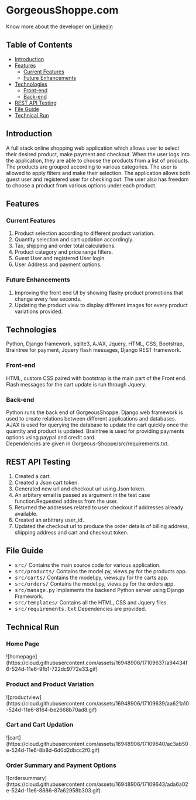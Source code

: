 # GorgeousShoppe.com
Know more about the developer on <a href="https://www.linkedin.com/in/bharathi-ranganathan">Linkedin</a>

## Table of Contents
- [Introduction](#introduction)
- [Features](#features)
	- [Current Features](#current-features)
	- [Future Enhancements](#future-enhancements)
- [Technologies](#technologies)
	- [Front-end](#front-end)
	- [Back-end](#back-end)
- [REST API Testing](#rest-api-testing)
- [File Guide](#file-guide)
- [Technical Run](#technical-run)


## Introduction

A full stack online shopping web application which allows user to select their desired product, make payment and checkout. When the user logs into the application, they are able to choose the products from a list of products. The products are grouped according to various categories. The user is allowed to apply filters and make their selection. The application allows both guest user and registered user for checking out. The user also has freedom to choose a product from various options under each product. 

## Features
### Current Features
1. Product selection according to different product variation. <br/>
2. Quantity selection and cart updation accordingly. <br/>
3. Tax, shipping and order total calculations. <br/>
4. Product category and price range filters. <br/>
5. Guest User and registered User login. <br/>
6. User Address and payment options. <br/>

### Future Enhancements
1. Improving the front end UI by showing flashy product promotions that change every few seconds. <br/>
2. Updating the product view to display different images for every product variations provided. <br/>

## Technologies
Python, Django framework, sqlite3, AJAX, Jquery, HTML, CSS, Bootstrap, Braintree for payment, Jquery flash messages, Django REST framework.

### Front-end
HTML, custom CSS paired with bootstrap is the main part of the Front end. Flash messages for the cart update is run through Jquery. 

### Back-end
Python runs the back end of GorgeousShoppe. Django web framework is used to create relations between different applications and databases. AJAX is used for querying the database to update the cart quickly once the quantity and product is updated. Braintree is used for providing payments options using paypal and credit card. <br/>
Dependencies are given in Gorgeous-Shoppe/src/requirements.txt.


## REST API Testing 
1. Created a cart.
2. Created a Json cart token.
3. Generated new url and checkout url using Json token.
4. An arbitary email is passed as argument in the test case function.Requested address from the user.
5. Returned the addresses related to user checkout if addresses already available.
6. Created an arbitrary user_id.
7. Updated the checkout url to produce the order details of billing address, shipping address and cart and checkout token.

## File Guide
* <kbd>src/</kbd> Contains the main source code for various application.
* <kbd>src/products/</kbd> Contains the model.py, views.py for the products app.
* <kbd>src/carts/</kbd> Contains the model.py, views.py for the carts app.
* <kbd>src/orders/</kbd> Contains the model.py, views.py for the orders app.
* <kbd>src/manage.py</kbd> Implements the backend Python server using Django Framework.
* <kbd>src/templates/</kbd> Contains all the HTML, CSS and Jquery files.
* <kbd>src/requirements.txt</kbd> Dependencies are provided. 

## Technical Run

<h3> Home Page</h3>
![homepage](https://cloud.githubusercontent.com/assets/16948906/17109637/a94434f6-524d-11e6-9fb1-722dc9772e33.gif)


<h3>Product and Product Variation</h3>
![productview](https://cloud.githubusercontent.com/assets/16948906/17109639/aa621a10-524d-11e6-8164-be2668b70ad8.gif)


<h3>Cart and Cart Updation</h3>
![cart](https://cloud.githubusercontent.com/assets/16948906/17109640/ac3ab50e-524d-11e6-8b8d-6d0d2dbcc2f0.gif)


<h3>Order Summary and Payment Options</h3>
![ordersummary](https://cloud.githubusercontent.com/assets/16948906/17109643/ada6a02e-524d-11e6-8886-87a62958b303.gif)





